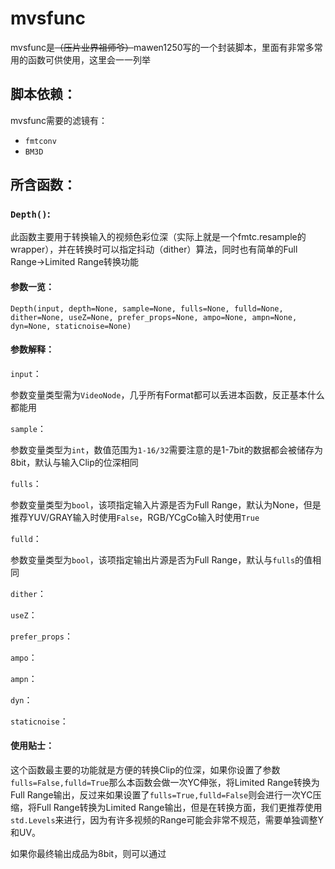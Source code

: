 # mvsfunc

mvsfunc是~~（压片业界祖师爷）~~mawen1250写的一个封装脚本，里面有非常多常用的函数可供使用，这里会一一列举

## 脚本依赖：

mvsfunc需要的滤镜有：

* `fmtconv`
* `BM3D`

## 所含函数：

### `Depth()`:

此函数主要用于转换输入的视频色彩位深（实际上就是一个fmtc.resample的wrapper），并在转换时可以指定抖动（dither）算法，同时也有简单的Full Range→Limited Range转换功能

#### 参数一览：

`Depth(input, depth=None, sample=None, fulls=None, fulld=None, dither=None, useZ=None, prefer_props=None, ampo=None, ampn=None, dyn=None, staticnoise=None)`

####  参数解释：

`input`：

参数变量类型需为`VideoNode`，几乎所有Format都可以丢进本函数，反正基本什么都能用

`sample`：

参数变量类型为`int`，数值范围为`1-16/32`需要注意的是1-7bit的数据都会被储存为8bit，默认与输入Clip的位深相同

`fulls`：

参数变量类型为`bool`，该项指定输入片源是否为Full Range，默认为None，但是推荐YUV/GRAY输入时使用`False`，RGB/YCgCo输入时使用`True`

`fulld`：

参数变量类型为`bool`，该项指定输出片源是否为Full Range，默认与`fulls`的值相同

`dither`：



`useZ`：

`prefer_props`：

`ampo`：

`ampn`：

`dyn`：

`staticnoise`：

#### 使用贴士：

这个函数最主要的功能就是方便的转换Clip的位深，如果你设置了参数`fulls=False,fulld=True`那么本函数会做一次YC伸张，将Limited Range转换为Full Range输出，反过来如果设置了`fulls=True,fulld=False`则会进行一次YC压缩，将Full Range转换为Limited Range输出，但是在转换方面，我们更推荐使用`std.Levels`来进行，因为有许多视频的Range可能会非常不规范，需要单独调整Y和UV。

如果你最终输出成品为8bit，则可以通过





